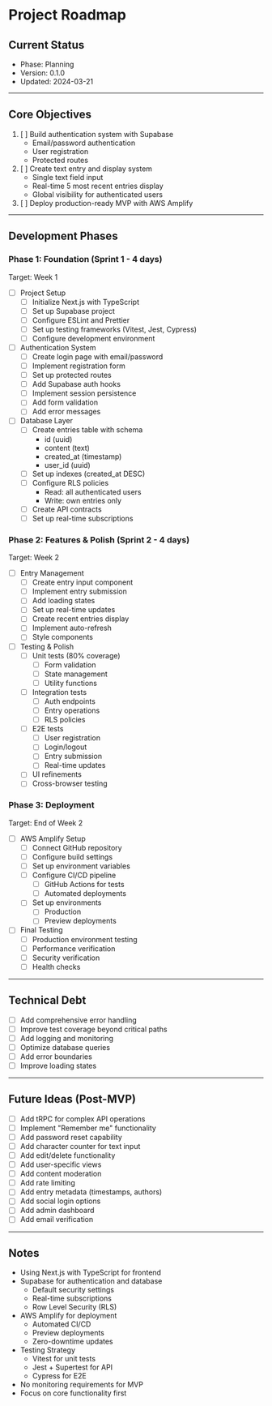 # Project Roadmap

## Current Status
- Phase: Planning
- Version: 0.1.0
- Updated: 2024-03-21

---

## Core Objectives
1. [ ] Build authentication system with Supabase
   - Email/password authentication
   - User registration
   - Protected routes
2. [ ] Create text entry and display system
   - Single text field input
   - Real-time 5 most recent entries display
   - Global visibility for authenticated users
3. [ ] Deploy production-ready MVP with AWS Amplify

---

## Development Phases

### Phase 1: Foundation (Sprint 1 - 4 days)
Target: Week 1
- [ ] Project Setup
  - [ ] Initialize Next.js with TypeScript
  - [ ] Set up Supabase project
  - [ ] Configure ESLint and Prettier
  - [ ] Set up testing frameworks (Vitest, Jest, Cypress)
  - [ ] Configure development environment
- [ ] Authentication System
  - [ ] Create login page with email/password
  - [ ] Implement registration form
  - [ ] Set up protected routes
  - [ ] Add Supabase auth hooks
  - [ ] Implement session persistence
  - [ ] Add form validation
  - [ ] Add error messages
- [ ] Database Layer
  - [ ] Create entries table with schema
    - id (uuid)
    - content (text)
    - created_at (timestamp)
    - user_id (uuid)
  - [ ] Set up indexes (created_at DESC)
  - [ ] Configure RLS policies
    - Read: all authenticated users
    - Write: own entries only
  - [ ] Create API contracts
  - [ ] Set up real-time subscriptions

### Phase 2: Features & Polish (Sprint 2 - 4 days)
Target: Week 2
- [ ] Entry Management
  - [ ] Create entry input component
  - [ ] Implement entry submission
  - [ ] Add loading states
  - [ ] Set up real-time updates
  - [ ] Create recent entries display
  - [ ] Implement auto-refresh
  - [ ] Style components
- [ ] Testing & Polish
  - [ ] Unit tests (80% coverage)
    - [ ] Form validation
    - [ ] State management
    - [ ] Utility functions
  - [ ] Integration tests
    - [ ] Auth endpoints
    - [ ] Entry operations
    - [ ] RLS policies
  - [ ] E2E tests
    - [ ] User registration
    - [ ] Login/logout
    - [ ] Entry submission
    - [ ] Real-time updates
  - [ ] UI refinements
  - [ ] Cross-browser testing

### Phase 3: Deployment
Target: End of Week 2
- [ ] AWS Amplify Setup
  - [ ] Connect GitHub repository
  - [ ] Configure build settings
  - [ ] Set up environment variables
  - [ ] Configure CI/CD pipeline
    - [ ] GitHub Actions for tests
    - [ ] Automated deployments
  - [ ] Set up environments
    - [ ] Production
    - [ ] Preview deployments
- [ ] Final Testing
  - [ ] Production environment testing
  - [ ] Performance verification
  - [ ] Security verification
  - [ ] Health checks

---

## Technical Debt
- [ ] Add comprehensive error handling
- [ ] Improve test coverage beyond critical paths
- [ ] Add logging and monitoring
- [ ] Optimize database queries
- [ ] Add error boundaries
- [ ] Improve loading states

---

## Future Ideas (Post-MVP)
- [ ] Add tRPC for complex API operations
- [ ] Implement "Remember me" functionality
- [ ] Add password reset capability
- [ ] Add character counter for text input
- [ ] Add edit/delete functionality
- [ ] Add user-specific views
- [ ] Add content moderation
- [ ] Add rate limiting
- [ ] Add entry metadata (timestamps, authors)
- [ ] Add social login options
- [ ] Add admin dashboard
- [ ] Add email verification

---

## Notes
- Using Next.js with TypeScript for frontend
- Supabase for authentication and database
  - Default security settings
  - Real-time subscriptions
  - Row Level Security (RLS)
- AWS Amplify for deployment
  - Automated CI/CD
  - Preview deployments
  - Zero-downtime updates
- Testing Strategy
  - Vitest for unit tests
  - Jest + Supertest for API
  - Cypress for E2E
- No monitoring requirements for MVP
- Focus on core functionality first
